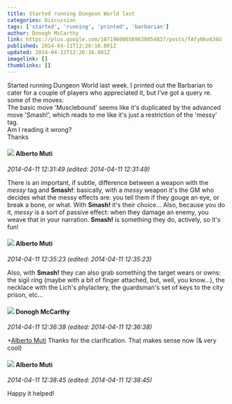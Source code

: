 ```yaml
---
title: Started running Dungeon World last
categories: Discussion
tags: ['started', 'running', 'printed', 'barbarian']
author: Donogh McCarthy
link: https://plus.google.com/107196006569638054837/posts/fAfyNkv636U
published: 2014-04-11T12:26:16.801Z
updated: 2014-04-11T12:26:16.801Z
imagelink: []
thumblinks: []
---
```


Started running Dungeon World last week. I printed out the Barbarian to cater for a couple of players who appreciated it, but I&#39;ve got a query re. some of the moves:<br />The basic move &#39;Musclebound&#39; seems like it&#39;s duplicated by the advanced move &#39;Smash!&#39;, which reads to me like it&#39;s just a restriction of the &#39;messy&#39; tag.<br />Am I reading it wrong?<br />Thanks
<div id='comment z12ytjdwtlrqgl5z404cgd0hpsefspobwgo'>
  <h4><img src='{{site.baseurl}}//images/avatars/115787882201313683519_photo.jpg'> Alberto Muti</h4>
      <p><cite>2014-04-11 12:31:49 (edited: 2014-04-11 12:31:49)</cite></p>
        <p>There is an important, if subtle, difference between a weapon with the <i>messy</i> tag and <b>Smash!</b>: basically, with a <i>messy</i> weapon it&#39;s the GM who decides what the messy effects are: you tell them if they gouge an eye, or break a bone, or what. With <b>Smash!</b> it&#39;s their choice... Also, because you do it, <i>messy</i> is a sort of passive effect: when they damage an enemy, you weave that in your narration. <b>Smash!</b> is something they do, actively, so it&#39;s fun!</p>
</div>
        

<div id='comment z12ytjdwtlrqgl5z404cgd0hpsefspobwgo'>
  <h4><img src='{{site.baseurl}}//images/avatars/115787882201313683519_photo.jpg'> Alberto Muti</h4>
      <p><cite>2014-04-11 12:35:23 (edited: 2014-04-11 12:35:23)</cite></p>
        <p>Also, with <b>Smash!</b> they can also grab something the target wears or owns: the sigil ring (maybe with a bit of finger attached, but, well, you know...), the necklace with the Lich&#39;s phylactery, the guardsman&#39;s set of keys to the city prison, etc...</p>
</div>
        

<div id='comment z12ytjdwtlrqgl5z404cgd0hpsefspobwgo'>
  <h4><img src='{{site.baseurl}}//images/avatars/107196006569638054837_photo.jpg'> Donogh McCarthy</h4>
      <p><cite>2014-04-11 12:36:38 (edited: 2014-04-11 12:36:38)</cite></p>
        <p><span class="proflinkWrapper"><span class="proflinkPrefix">+</span><a class="proflink" href="https://plus.google.com/115787882201313683519" oid="115787882201313683519">Alberto Muti</a></span> Thanks for the clarification. That makes sense now (&amp; very cool)</p>
</div>
        

<div id='comment z12ytjdwtlrqgl5z404cgd0hpsefspobwgo'>
  <h4><img src='{{site.baseurl}}//images/avatars/115787882201313683519_photo.jpg'> Alberto Muti</h4>
      <p><cite>2014-04-11 12:38:45 (edited: 2014-04-11 12:38:45)</cite></p>
        <p>Happy it helped!</p>
</div>
        